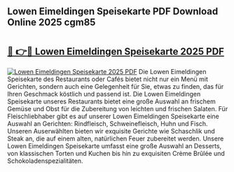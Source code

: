 ## Lowen Eimeldingen Speisekarte PDF Download Online 2025 cgm85

# <h2><a href="http://gc85xfh.nevu.top/?p=Lowen+Eimeldingen+Speisekarte">🔗 👉🔴 Lowen Eimeldingen Speisekarte 2025 PDF</a></h2>

[![Lowen Eimeldingen Speisekarte 2025 PDF](https://i.imgur.com/dBaPXMq.png)](http://gc85xfh.nevu.top/?p=Lowen+Eimeldingen+Speisekarte)
Die Lowen Eimeldingen Speisekarte des Restaurants oder Cafés bietet nicht nur ein Menü mit Gerichten, sondern auch eine Gelegenheit für Sie, etwas zu finden, das für Ihren Geschmack köstlich und passend ist. Die Lowen Eimeldingen Speisekarte unseres Restaurants bietet eine große Auswahl an frischem Gemüse und Obst für die Zubereitung von leichten und frischen Salaten. Für Fleischliebhaber gibt es auf unserer Lowen Eimeldingen Speisekarte eine Auswahl an Gerichten: Rindfleisch, Schweinefleisch, Huhn und Fisch. Unseren Auserwählten bieten wir exquisite Gerichte wie Schaschlik und Steak an, die auf einem alten, natürlichen Feuer zubereitet werden. Unsere Lowen Eimeldingen Speisekarte umfasst eine große Auswahl an Desserts, von klassischen Torten und Kuchen bis hin zu exquisiten Crème Brûlée und Schokoladenspezialitäten.
